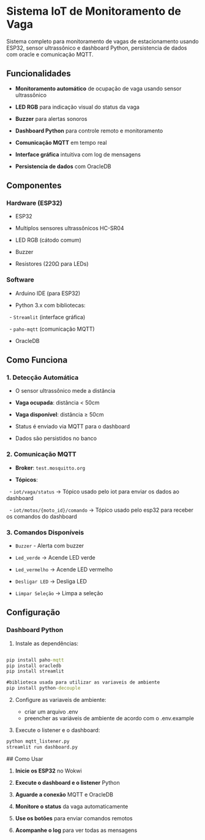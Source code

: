 # Sistema IoT de Monitoramento de Vaga



Sistema completo para monitoramento de vagas de estacionamento usando ESP32, sensor ultrassônico e dashboard Python, persistencia de dados com oracle e comunicação MQTT.



## Funcionalidades



- **Monitoramento automático** de ocupação de vaga usando sensor ultrassônico

- **LED RGB** para indicação visual do status da vaga

- **Buzzer** para alertas sonoros

- **Dashboard Python** para controle remoto e monitoramento

- **Comunicação MQTT** em tempo real

- **Interface gráfica** intuitiva com log de mensagens

- **Persistencia de dados** com OracleDB



## Componentes



### Hardware (ESP32)

- ESP32

- Multiplos sensores ultrassônicos HC-SR04

- LED RGB (cátodo comum)

- Buzzer

- Resistores (220Ω para LEDs)



### Software

- Arduino IDE (para ESP32)

- Python 3.x com bibliotecas:

  - `Streamlit` (interface gráfica)

  - `paho-mqtt` (comunicação MQTT)

  - OracleDB



## Como Funciona



### 1. **Detecção Automática**

- O sensor ultrassônico mede a distância

- **Vaga ocupada**: distância < 50cm

- **Vaga disponível**: distância ≥ 50cm

- Status é enviado via MQTT para o dashboard

- Dados são persistidos no banco



### 2. **Comunicação MQTT**

- **Broker**: `test.mosquitto.org`

- **Tópicos**:

  - `iot/vaga/status` → Tópico usado pelo iot para enviar os dados ao dashboard

  - `iot/motos/{moto_id}/comando` → Tópico usado pelo esp32 para receber os comandos do dashboard



### 3. **Comandos Disponíveis**

- `Buzzer` - Alerta com buzzer

- `Led_verde` → Acende LED verde

- `Led_vermelho` → Acende LED vermelho

- `Desligar LED` → Desliga LED

- `Limpar Seleção` → Limpa a seleção 



## Configuração



### Dashboard Python

1. Instale as dependências:

```cmd

pip install paho-mqtt
pip install oracledb
pip install streamlit

#biblioteca usada para utilizar as variaveis de ambiente
pip install python-decouple

```

2. Configure as variaveis de ambiente:
   - criar um arquivo .env
   - preencher as variáveis de ambiente de acordo com o .env.example

3. Execute o listener e o dashboard:

```cmd
python mqtt_listener.py
streamlit run dashboard.py

```



## Como Usar



1. **Inicie os ESP32** no Wokwi

2. **Execute o dashboard e o listener** Python

3. **Aguarde a conexão** MQTT e OracleDB

4. **Monitore o status** da vaga automaticamente

5. **Use os botões** para enviar comandos remotos

6. **Acompanhe o log** para ver todas as mensagens


